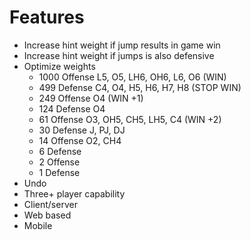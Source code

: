 # Features

- Increase hint weight if jump results in game win
- Increase hint weight if jumps is also defensive
- Optimize weights
  - 1000 Offense L5, O5, LH6, OH6, L6, O6 (WIN)
  -  499 Defense C4, O4, H5, H6, H7, H8 (STOP WIN)
  -  249 Offense O4 (WIN +1)
  -  124 Defense O4
  -   61 Offense O3, OH5, CH5, LH5, C4 (WIN +2)
  -   30 Defense J, PJ, DJ
  -   14 Offense O2, CH4
  -    6 Defense
  -    2 Offense
  -    1 Defense
- Undo
- Three+ player capability
- Client/server
- Web based
- Mobile
 
 
 
